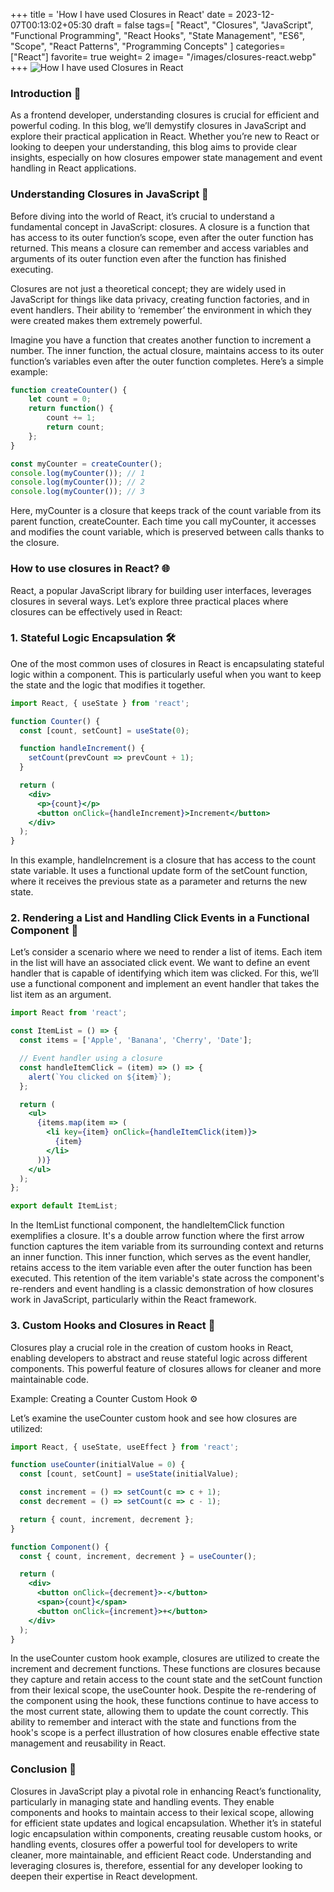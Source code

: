 +++
title = 'How I have used Closures in React'
date = 2023-12-07T00:13:02+05:30
draft = false
tags=[
  "React",
  "Closures",
  "JavaScript",
  "Functional Programming",
  "React Hooks",
  "State Management",
  "ES6",
  "Scope",
  "React Patterns",
  "Programming Concepts"
]
categories= ["React"]
favorite= true
weight= 2
image= "/images/closures-react.webp"
+++
![How I have used Closures in React](/images/closures-react.webp)
### Introduction 🚀
As a frontend developer, understanding closures is crucial for efficient and powerful coding. In this blog, we’ll demystify closures in JavaScript and explore their practical application in React. Whether you’re new to React or looking to deepen your understanding, this blog aims to provide clear insights, especially on how closures empower state management and event handling in React applications.

### Understanding Closures in JavaScript 🧠
Before diving into the world of React, it’s crucial to understand a fundamental concept in JavaScript: closures. A closure is a function that has access to its outer function’s scope, even after the outer function has returned. This means a closure can remember and access variables and arguments of its outer function even after the function has finished executing.

Closures are not just a theoretical concept; they are widely used in JavaScript for things like data privacy, creating function factories, and in event handlers. Their ability to ‘remember’ the environment in which they were created makes them extremely powerful.

Imagine you have a function that creates another function to increment a number. The inner function, the actual closure, maintains access to its outer function’s variables even after the outer function completes. Here’s a simple example:

```jsx
function createCounter() {
    let count = 0;
    return function() {
        count += 1;
        return count;
    };
}

const myCounter = createCounter();
console.log(myCounter()); // 1
console.log(myCounter()); // 2
console.log(myCounter()); // 3

```

Here, myCounter is a closure that keeps track of the count variable from its parent function, createCounter. Each time you call myCounter, it accesses and modifies the count variable, which is preserved between calls thanks to the closure.

### How to use closures in React? 🌐
React, a popular JavaScript library for building user interfaces, leverages closures in several ways. Let’s explore three practical places where closures can be effectively used in React:

### 1. Stateful Logic Encapsulation 🛠
One of the most common uses of closures in React is encapsulating stateful logic within a component. This is particularly useful when you want to keep the state and the logic that modifies it together.

```jsx
import React, { useState } from 'react';

function Counter() {
  const [count, setCount] = useState(0);

  function handleIncrement() {
    setCount(prevCount => prevCount + 1);
  }

  return (
    <div>
      <p>{count}</p>
      <button onClick={handleIncrement}>Increment</button>
    </div>
  );
}
```
In this example, handleIncrement is a closure that has access to the count state variable. It uses a functional update form of the setCount function, where it receives the previous state as a parameter and returns the new state.

### 2. Rendering a List and Handling Click Events in a Functional Component 📝
Let’s consider a scenario where we need to render a list of items. Each item in the list will have an associated click event. We want to define an event handler that is capable of identifying which item was clicked. For this, we’ll use a functional component and implement an event handler that takes the list item as an argument.

```jsx
import React from 'react';

const ItemList = () => {
  const items = ['Apple', 'Banana', 'Cherry', 'Date'];

  // Event handler using a closure
  const handleItemClick = (item) => () => {
    alert(`You clicked on ${item}`);
  };

  return (
    <ul>
      {items.map(item => (
        <li key={item} onClick={handleItemClick(item)}>
          {item}
        </li>
      ))}
    </ul>
  );
};

export default ItemList;
```
In the ItemList functional component, the handleItemClick function exemplifies a closure. It's a double arrow function where the first arrow function captures the item variable from its surrounding context and returns an inner function. This inner function, which serves as the event handler, retains access to the item variable even after the outer function has been executed. This retention of the item variable's state across the component's re-renders and event handling is a classic demonstration of how closures work in JavaScript, particularly within the React framework.

### 3. Custom Hooks and Closures in React 🔗
Closures play a crucial role in the creation of custom hooks in React, enabling developers to abstract and reuse stateful logic across different components. This powerful feature of closures allows for cleaner and more maintainable code.

Example: Creating a Counter Custom Hook ⚙️

Let’s examine the useCounter custom hook and see how closures are utilized:
```jsx
import React, { useState, useEffect } from 'react';

function useCounter(initialValue = 0) {
  const [count, setCount] = useState(initialValue);

  const increment = () => setCount(c => c + 1);
  const decrement = () => setCount(c => c - 1);

  return { count, increment, decrement };
}

function Component() {
  const { count, increment, decrement } = useCounter();

  return (
    <div>
      <button onClick={decrement}>-</button>
      <span>{count}</span>
      <button onClick={increment}>+</button>
    </div>
  );
}

```
In the useCounter custom hook example, closures are utilized to create the increment and decrement functions. These functions are closures because they capture and retain access to the count state and the setCount function from their lexical scope, the useCounter hook. Despite the re-rendering of the component using the hook, these functions continue to have access to the most current state, allowing them to update the count correctly. This ability to remember and interact with the state and functions from the hook's scope is a perfect illustration of how closures enable effective state management and reusability in React.

### Conclusion 🎯
Closures in JavaScript play a pivotal role in enhancing React’s functionality, particularly in managing state and handling events. They enable components and hooks to maintain access to their lexical scope, allowing for efficient state updates and logical encapsulation. Whether it’s in stateful logic encapsulation within components, creating reusable custom hooks, or handling events, closures offer a powerful tool for developers to write cleaner, more maintainable, and efficient React code. Understanding and leveraging closures is, therefore, essential for any developer looking to deepen their expertise in React development.